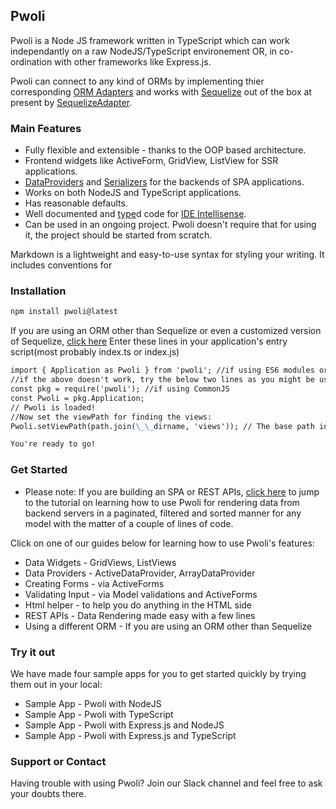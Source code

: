 ## Pwoli

Pwoli is a Node JS framework written in TypeScript which can work independantly on a raw NodeJS/TypeScript environement OR, in co-ordination with other frameworks like Express.js.

Pwoli can connect to any kind of ORMs by implementing thier corresponding [ORM Adapters](/pwoli/api-docs/classes/ORMAdapter.html) and works with [Sequelize](https://sequelize.org) out of the box at present by [SequelizeAdapter](/pwoli/api-docs/classes/SequelizeAdapter.html).

### Main Features

-   Fully flexible and extensible - thanks to the OOP based architecture.
-   Frontend widgets like ActiveForm, GridView, ListView for SSR applications.
-   [DataProviders](/pwoli/api-docs/classes/DataProvider.html) and [Serializers](/pwoli/api-docs/classes/Serializer.html) for the backends of SPA applications.
-   Works on both NodeJS and TypeScript applications.
-   Has reasonable defaults.
-   Well documented and [type](https://www.typescriptlang.org)d code for [IDE Intellisense](https://en.wikipedia.org/wiki/Intelligent_code_completion).
-   Can be used in an ongoing project. Pwoli doesn't require that for using it, the project should be started from scratch.

Markdown is a lightweight and easy-to-use syntax for styling your writing. It includes conventions for

### Installation

```markdown
npm install pwoli@latest
```

If you are using an ORM other than Sequelize or even a customized version of Sequelize, [click here](/pwoli/using-another-orm)
Enter these lines in your application's entry script(most probably index.ts or index.js)

```markdown
import { Application as Pwoli } from 'pwoli'; //if using ES6 modules or "type": "module" is set in your package.json
//if the above doesn't work, try the below two lines as you might be using CommonJS:
const pkg = require('pwoli'); //if using CommonJS
const Pwoli = pkg.Application;
// Pwoli is loaded!
//Now set the viewPath for finding the views:
Pwoli.setViewPath(path.join(\_\_dirname, 'views')); // The base path in which your view files are stored. Only applicable for SSR apps.

You're ready to go!
```

### Get Started

-   Please note: If you are building an SPA or REST APIs, [click here](/pwoli/rest-api) to jump to the tutorial on learning how to use Pwoli for rendering data from backend servers in a paginated, filtered and sorted manner for any model with the matter of a couple of lines of code.

Click on one of our guides below for learning how to use Pwoli's features:

-   Data Widgets - GridViews, ListViews
-   Data Providers - ActiveDataProvider, ArrayDataProvider
-   Creating Forms - via ActiveForms
-   Validating Input - via Model validations and ActiveForms
-   Html helper - to help you do anything in the HTML side
-   REST APIs - Data Rendering made easy with a few lines
-   Using a different ORM - If you are using an ORM other than Sequelize

### Try it out

We have made four sample apps for you to get started quickly by trying them out in your local:

-   Sample App - Pwoli with NodeJS
-   Sample App - Pwoli with TypeScript
-   Sample App - Pwoli with Express.js and NodeJS
-   Sample App - Pwoli with Express.js and TypeScript

### Support or Contact

Having trouble with using Pwoli? Join our Slack channel and feel free to ask your doubts there.
